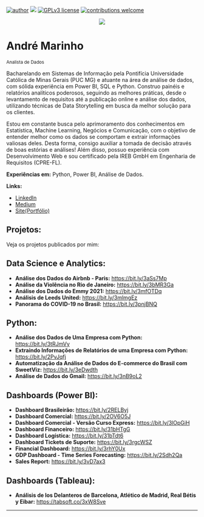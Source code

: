 [![author](https://img.shields.io/badge/author-andremaarinho-red.svg)](https://www.linkedin.com/in/andremaarinho/) [![](https://img.shields.io/badge/python-3.7+-blue.svg)](https://www.python.org/downloads/release/python-365/) [![GPLv3 license](https://img.shields.io/badge/License-GPLv3-blue.svg)](http://perso.crans.org/besson/LICENSE.html) [![contributions welcome](https://img.shields.io/badge/contributions-welcome-brightgreen.svg?style=flat)](https://github.com/carlosfab/data_science/issues)

<p align="center">
  <img src="https://raw.githubusercontent.com/andremarinho17/data_projects/master/banner.png" >
</p>

# André Marinho
<sub>Analista de Dados</sub>

Bacharelando em Sistemas de Informação pela Pontifícia Universidade Católica de Minas Gerais (PUC MG) e atuante na área de análise de dados, com sólida experiência em Power BI, SQL e Python. Construo painéis e relatórios analíticos poderosos, seguindo as melhores práticas, desde o levantamento de requisitos até a publicação online e análise dos dados, utilizando técnicas de Data Storytelling em busca da melhor solução para os clientes.

Estou em constante busca pelo aprimoramento dos conhecimentos em Estatística, Machine Learning, Negócios e Comunicação, com o objetivo de entender melhor como os dados se comportam e extrair informações valiosas deles. Desta forma, consigo auxiliar a tomada de decisão através de boas estórias e análises! Além disso, possuo experiência com Desenvolvimento Web e sou certificado pela IREB GmbH em Engenharia de Requisitos (CPRE-FL).

**Experiências em:** Python, Power BI, Análise de Dados.

**Links:**
* [LinkedIn](https://www.linkedin.com/in/andremaarinho/)
* [Medium](https://andremaarinho.medium.com/)
* [Site(Portfólio)](https://andremaarinho.wixsite.com/meu-site)


## Projetos:
Veja os projetos publicados por mim:

## Data Science e Analytics:
* **Análise dos Dados do Airbnb - Paris:** https://bit.ly/3aSs7Mp
* **Análise da Violência no Rio de Janeiro:** https://bit.ly/3bMR3Ga
* **Análise dos Dados do Emmy 2021:** https://bit.ly/3mfOTDq
* **Análisis de Leeds United:** https://bit.ly/3mlmgEz
* **Panorama do COVID-19 no Brasil:** https://bit.ly/3pnjBNQ


## Python:
* **Análise dos Dados de Uma Empresa com Python:** https://bit.ly/3tRJmVy
* **Extraindo Informações de Relatórios de uma Empresa com Python:** https://bit.ly/2PvJqfj
* **Automatização da Análise de Dados do E-commerce do Brasil com SweetViz:** https://bit.ly/3eDwdth
* **Análise de Dados do Gmail:** https://bit.ly/3nB9oL2

## Dashboards (Power BI):
* **Dashboard Brasileirão:** https://bit.ly/2RELByj
* **Dashboard Comercial:** https://bit.ly/2OV6O5J
* **Dashboard Comercial - Versão Curso Express:** https://bit.ly/3lOpGiH
* **Dashboard Financeiro:** https://bit.ly/31bHTgG
* **Dashboard Logística:** https://bit.ly/31bTdt6
* **Dashboard Tickets de Suporte:** https://bit.ly/3rgcWSZ
* **Financial Dashboard:** https://bit.ly/3rhY0Ux
* **GDP Dashboard - Time Series Forecasting:** https://bit.ly/2Sdh2Qa
* **Sales Report:** https://bit.ly/3vD7ax3

## Dashboards (Tableau):
* **Análisis de los Delanteros de Barcelona, Atlético de Madrid, Real Bétis y Eibar:** https://tabsoft.co/3xW8Sve

---





